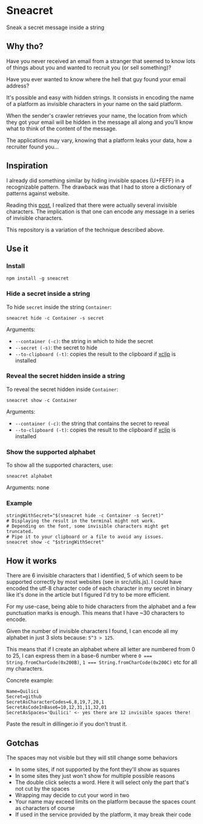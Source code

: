 # Sneacret

Sneak a secret message inside a string

## Why tho?

Have you never received an email from a stranger that seemed to know lots of things about you and wanted to recruit you (or sell something)?

Have you ever wanted to know where the hell that guy found your email address?

It's possible and easy with hidden strings. It consists in encoding the name of a platform as invisible characters in your name on the said platform.

When the sender's crawler retrieves your name, the location from which they got your email will be hidden in the message all along and you'll know what to think of the content of the message.

The applications may vary, knowing that a platform leaks your data, how a recruiter found you...

## Inspiration

I already did something similar by hiding invisible spaces (U+FEFF) in a recognizable pattern. The drawback was that I had to store a dictionary of patterns against website.

Reading this [post](https://medium.com/@umpox/be-careful-what-you-copy-invisibly-inserting-usernames-into-text-with-zero-width-characters-18b4e6f17b66), I realized that there were actually several invisible characters. The implication is that one can encode any message in a series of invisible characters.

This repository is a variation of the technique described above.

## Use it

### Install

`npm install -g sneacret`

### Hide a secret inside a string

To hide `secret` inside the string `Container`:

`sneacret hide -c Container -s secret`

Arguments:

* `--container (-c)`: the string in which to hide the secret
* `--secret (-s)`: the secret to hide
* `--to-clipboard (-t)`: copies the result to the clipboard if [xclip](https://github.com/astrand/xclip) is installed

### Reveal the secret hidden inside a string

To reveal the secret hidden inside `C‍᠎᠎⁠᠎‌‌﻿᠎⁠‍​ontainer`:

`sneacret show -c C‍᠎᠎⁠᠎‌‌﻿᠎⁠‍​ontainer`


Arguments:

* `--container (-c)`: the string that contains the secret to reveal
* `--to-clipboard (-t)`: copies the result to the clipboard if [xclip](https://github.com/astrand/xclip) is installed

### Show the supported alphabet

To show all the supported characters, use:

`sneacret alphabet`

Arguments: none

### Example

```shell
stringWithSecret="$(sneacret hide -c Container -s Secret)"
# Displaying the result in the terminal might not work.
# Depending on the font, some invisible characters might get truncated.
# Pipe it to your clipboard or a file to avoid any issues.
sneacret show -c "$stringWithSecret"
```

## How it works

There are 6 invisible characters that I identified, 5 of which seem to be supported correctly by most websites (see in src/utils.js). I could have encoded the utf-8 character code of each character in my secret in binary like it's done in the article but I figured I'd try to be more efficient.

For my use-case, being able to hide characters from the alphabet and a few punctuation marks is enough. This means that I have ~30 characters to encode.

Given the number of invisible characters I found, I can encode all my alphabet in just 3 slots because: `5^3 > 125`.

This means that if I create an alphabet where all letter are numbered from 0 to 25, I can express them in a base-6 number where `0 === String.fromCharCode(0x200B)`, `1 === String.fromCharCode(0x200C)` etc for all my characters.

Concrete example:
```
Name=Quilici
Secret=github
SecretAsCharacterCodes=6,8,19,7,20,1
SecretAsCodeInBase6=10,12,31,11,32,01
SecretAsSpaces='Q᠎​᠎‌‍᠎᠎᠎‍‌​᠎uilici' <- yes there are 12 invisible spaces there!
```

Paste the result in dillinger.io if you don't trust it.

## Gotchas

The spaces may not visible but they will still change some behaviors

- In some sites, if not supported by the font they'll show as squares
- In some sites they just won't show for multiple possible reasons
- The double click selects a word. Here it will select only the part that's not cut by the spaces
- Wrapping may decide to cut your word in two
- Your name may exceed limits on the platform because the spaces count as characters of course
- If used in the service provided by the platform, it may break their code
